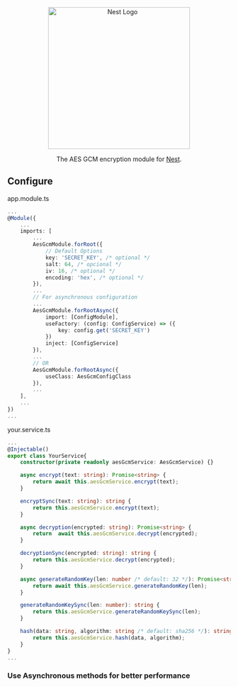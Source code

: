 <p align="center">
  <a href="http://nestjs.com"><img src="https://nestjs.com/img/logo_text.svg" alt="Nest Logo" width="320" /></a>
</p>

<p align="center">
  The AES GCM encryption module for <a href="https://github.com/nestjs/nest">Nest</a>.
</p>

## Configure

app.module.ts

```ts
...
@Module({
	...
	imports: [
		...
		AesGcmModule.forRoot({
			// Default Options
			key: 'SECRET_KEY', /* optional */
			salt: 64, /* opcional */
			iv: 16, /* optional */
			encoding: 'hex', /* optional */
		}),
		...
		// For asynchronous configuration
		...
		AesGcmModule.forRootAsync({
			import: [ConfigModule],
			useFactory: (config: ConfigService) => ({
				key: config.get('SECRET_KEY')
			})
			inject: [ConfigService]
		}),
		...
		// OR
		AesGcmModule.forRootAsync({
			useClass: AesGcmConfigClass
		}),
		...
	],
	...
})
...

```

your.service.ts

```ts
...
@Injectable()
export class YourService{
	constructor(private readonly aesGcmService: AesGcmService) {}

	async encrypt(text: string): Promise<string> {
		return await this.aesGcmService.encrypt(text);
	}

	encryptSync(text: string): string {
		return this.aesGcmService.encrypt(text);
	}

	async decryption(encrypted: string): Promise<string> {
		return  await this.aesGcmService.decrypt(encrypted);
	}

	decryptionSync(encrypted: string): string {
		return this.aesGcmService.decrypt(encrypted);
	}

	async generateRandomKey(len: number /* default: 32 */): Promise<string> {
		return await this.aesGcmService.generateRandomKey(len);
	}

	generateRandomKeySync(len: number): string {
		return this.aesGcmService.generateRandomKeySync(len);
	}

	hash(data: string, algorithm: string /* default: sha256 */): string {
		return this.aesGcmService.hash(data, algorithm);
	}
}
...
```

### Use Asynchronous methods for better performance
